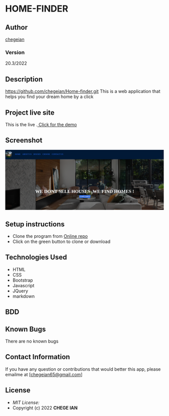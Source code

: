 # HOME-FINDER
## Author
[chegeian](https://github.com/chegeian/Home-finder.git)

### Version
20.3/2022

## Description
https://github.com/chegeian/Home-finder.git
This is a web application that helps you find your dream home by a click 

## Project live site
  This is the live .[ Click for the demo](https://chegeian.github.io/Home-finder/)

## Screenshot
  ![Image](/Images/screenshot-127.0.0.1_5501-2022.09.02-16_17_45.png)

## Setup instructions
* Clone the program from [Online repo]()
* Click on the green button to clone or download


## Technologies Used

* HTML
* CSS
* Bootstrap
* Javascript
* JQuery
* markdown


## BDD


## Known Bugs

There are no known bugs

## Contact Information 

If you have any question or contributions that would better this app, please emailme at [chegeian65@gmail.com]

## License
* *MIT License:*
* Copyright (c) 2022 **CHEGE IAN**
